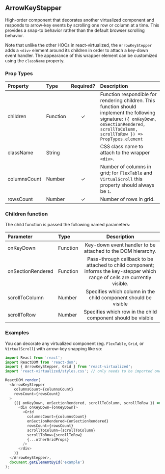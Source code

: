 ArrowKeyStepper
---------------

High-order component that decorates another virtualized component and responds to arrow-key events by scrolling one row or column at a time.
This provides a snap-to behavior rather than the default browser scrolling behavior.

Note that unlike the other HOCs in react-virtualized, the `ArrowKeyStepper` adds a `<div>` element around its children in order to attach a key-down event handler.
The appearance of this wrapper element can be customized using the `className` property.

### Prop Types
| Property | Type | Required? | Description |
|:---|:---|:---:|:---|
| children | Function | ✓ | Function respondible for rendering children. This function should implement the following signature: `({ onKeyDown, onSectionRendered, scrollToColumn, scrollToRow }) => PropTypes.element` |
| className | String |  | CSS class name to attach to the wrapper `<div>`. |
| columnsCount | Number | ✓ | Number of columns in grid; for `FlexTable` and `VirtualScroll` this property should always be `1`. |
| rowsCount | Number | ✓ | Number of rows in grid. |

### Children function

The child function is passed the following named parameters:

| Parameter | Type | Description |
|:---|:---|:---:|
| onKeyDown | Function | Key-down event handler to be attached to the DOM hierarchy. |
| onSectionRendered | Function | Pass-through callback to be attached to child component; informs the key-stepper which range of cells are currently visible. |
| scrollToColumn | Number | Specifies which column in the child component should be visible |
| scrollToRow | Number | Specifies which row in the child component should be visible |

### Examples

You can decorate any virtualized component (eg. `FlexTable`, `Grid`, or `VirtualScroll`) with arrow-key snapping like so:

```javascript
import React from 'react';
import ReactDOM from 'react-dom';
import { ArrowKeyStepper, Grid } from 'react-virtualized';
import 'react-virtualized/styles.css'; // only needs to be imported once

ReactDOM.render(
  <ArrowKeyStepper
    columnsCount={columnsCount}
    rowsCount={rowsCount}
  >
    {({ onKeyDown, onSectionRendered, scrollToColumn, scrollToRow }) => (
      <div onKeyDown={onKeyDown}>
        <Grid
          columnsCount={columnsCount}
          onSectionRendered={onSectionRendered}
          rowsCount={rowsCount}
          scrollToColumn={scrollToColumn}
          scrollToRow={scrollToRow}
          {...otherGridProps}
        />
      </div>
    )}
  </ArrowKeyStepper>,
  document.getElementById('example')
);
```
